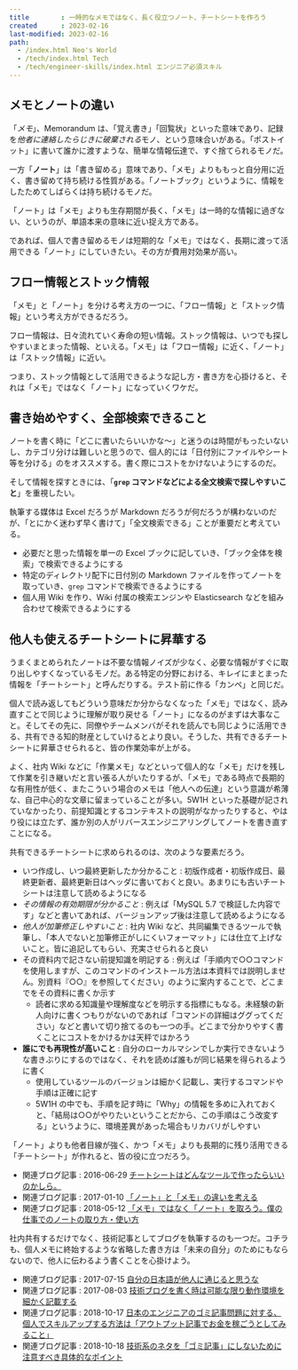 ```yaml
---
title        : 一時的なメモではなく、長く役立つノート、チートシートを作ろう
created      : 2023-02-16
last-modified: 2023-02-16
path:
  - /index.html Neo's World
  - /tech/index.html Tech
  - /tech/engineer-skills/index.html エンジニア必須スキル
---
```


## メモとノートの違い

「*メモ*」、Memorandum は、「覚え書き」「回覧状」といった意味であり、記録を*他者に連絡したらじきに破棄される*モノ、という意味合いがある。「ポストイット」に書いて誰かに渡すような、簡単な情報伝達で、すぐ捨てられるモノだ。

一方「**ノート**」は「書き留める」意味であり、「メモ」よりももっと自分用に近く、書き留めて持ち続ける性質がある。「ノートブック」というように、情報をしたためてしばらくは持ち続けるモノだ。

「ノート」は「メモ」よりも生存期間が長く、「メモ」は一時的な情報に過ぎない、というのが、単語本来の意味に近い捉え方である。

であれば、個人で書き留めるモノは短期的な「メモ」ではなく、長期に渡って活用できる「ノート」にしていきたい。その方が費用対効果が高い。

## フロー情報とストック情報

「メモ」と「ノート」を分ける考え方の一つに、「フロー情報」と「ストック情報」という考え方ができるだろう。

フロー情報は、日々流れていく寿命の短い情報。ストック情報は、いつでも探しやすいまとまった情報、といえる。「メモ」は「フロー情報」に近く、「ノート」は「ストック情報」に近い。

つまり、ストック情報として活用できるような記し方・書き方を心掛けると、それは「メモ」ではなく「ノート」になっていくワケだ。

## 書き始めやすく、全部検索できること

ノートを書く時に「どこに書いたらいいかな～」と迷うのは時間がもったいないし、カテゴリ分けは難しいと思うので、個人的には「日付別にファイルやシート等を分ける」のをオススメする。書く際にコストをかけないようにするのだ。

そして情報を探すときには、「**`grep` コマンドなどによる全文検索で探しやすいこと**」を重視したい。

執筆する媒体は Excel だろうが Markdown だろうが何だろうが構わないのだが、「とにかく迷わず早く書けて」「全文検索できる」ことが重要だと考えている。

- 必要だと思った情報を単一の Excel ブックに記していき、「ブック全体を検索」で検索できるようにする
- 特定のディレクトリ配下に日付別の Markdown ファイルを作ってノートを取っていき、`grep` コマンドで検索できるようにする
- 個人用 Wiki を作り、Wiki 付属の検索エンジンや Elasticsearch などを組み合わせて検索できるようにする

## 他人も使えるチートシートに昇華する

うまくまとめられたノートは不要な情報ノイズが少なく、必要な情報がすぐに取り出しやすくなっているモノだ。ある特定の分野における、キレイにまとまった情報を「チートシート」と呼んだりする。テスト前に作る「カンペ」と同じだ。

個人で読み返してもどういう意味だか分からなくなった「メモ」ではなく、読み直すことで同じように理解が取り戻せる「ノート」になるのがまずは大事なこと。そしてその先に、同僚やチームメンバがそれを読んでも同じように活用できる、共有できる知的財産としていけるとより良い。そうした、共有できるチートシートに昇華させられると、皆の作業効率が上がる。

よく、社内 Wiki などに「作業メモ」などといって個人的な「メモ」だけを残して作業を引き継いだと言い張る人がいたりするが、「メモ」である時点で長期的な有用性が低く、またこういう場合のメモは「他人への伝達」という意識が希薄な、自己中心的な文章に留まっていることが多い。5W1H といった基礎が記されていなかったり、前提知識とするコンテキストの説明がなかったりすると、やはり役には立たず、誰か別の人がリバースエンジニアリングしてノートを書き直すことになる。

共有できるチートシートに求められるのは、次のような要素だろう。

- いつ作成し、いつ最終更新したか分かること : 初版作成者・初版作成日、最終更新者、最終更新日はヘッダに書いておくと良い。あまりにも古いチートシートは注意して読めるようになる
- *その情報の有効期限が分かること* : 例えば「MySQL 5.7 で検証した内容です」などと書いてあれば、バージョンアップ後は注意して読めるようになる
- *他人が加筆修正しやすいこと* : 社内 Wiki など、共同編集できるツールで執筆し、「本人でないと加筆修正がしにくいフォーマット」には仕立て上げないこと。皆に追記してもらい、充実させられると良い
- その資料内で記さない前提知識を明記する : 例えば「手順内で○○コマンドを使用しますが、このコマンドのインストール方法は本資料では説明しません。別資料『○○』を参照してください」のように案内することで、どこまでをその資料に書くか示す
  - 読者に求める知識量や理解度などを明示する指標にもなる。未経験の新人向けに書くつもりがないのであれば「コマンドの詳細はググってください」などと書いて切り捨てるのも一つの手。どこまで分かりやすく書くことにコストをかけるかは天秤ではかろう
- **誰にでも再現性が高いこと** : 自分のローカルマシンでしか実行できないような書きぶりにするのではなく、それを読めば誰もが同じ結果を得られるように書く
  - 使用しているツールのバージョンは細かく記載し、実行するコマンドや手順は正確に記す
  - 5W1H の中でも、手順を記す時に「Why」の情報を多めに入れておくと、「結局は○○がやりたいということだから、この手順はこう改変する」というように、環境差異があった場合もリカバリがしやすい

「ノート」よりも他者目線が強く、かつ「メモ」よりも長期的に残り活用できる「チートシート」が作れると、皆の役に立つだろう。

- 関連ブログ記事 : 2016-06-29 [チートシートはどんなツールで作ったらいいのかしら。](/blog/2016/06/29-01.html)
- 関連ブログ記事 : 2017-01-10 [「ノート」と「メモ」の違いを考える](/blog/2017/01/10-01.html)
- 関連ブログ記事 : 2018-05-12 [「メモ」ではなく「ノート」を取ろう。僕の仕事でのノートの取り方・使い方](/blog/2018/05/12-01.html)

社内共有するだけでなく、技術記事としてブログを執筆するのも一つだ。コチラも、個人メモに終始するような省略した書き方は「未来の自分」のためにもならないので、他人に伝わるよう書くことを心掛けよう。

- 関連ブログ記事 : 2017-07-15 [自分の日本語が他人に通じると思うな](/blog/2017/07/15-01.html)
- 関連ブログ記事 : 2017-08-03 [技術ブログを書く時は可能な限り動作環境を細かく記載する](/blog/2017/08/03-01.html)
- 関連ブログ記事 : 2018-10-17 [日本のエンジニアのゴミ記事問題に対する、個人でスキルアップする方法は「アウトプット記事でお金を稼ごうとしてみること」](/blog/2018/10/17-01.html)
- 関連ブログ記事 : 2018-10-18 [技術系のネタを「ゴミ記事」にしないために注意すべき具体的なポイント](/blog/2018/10/18-01.html)
